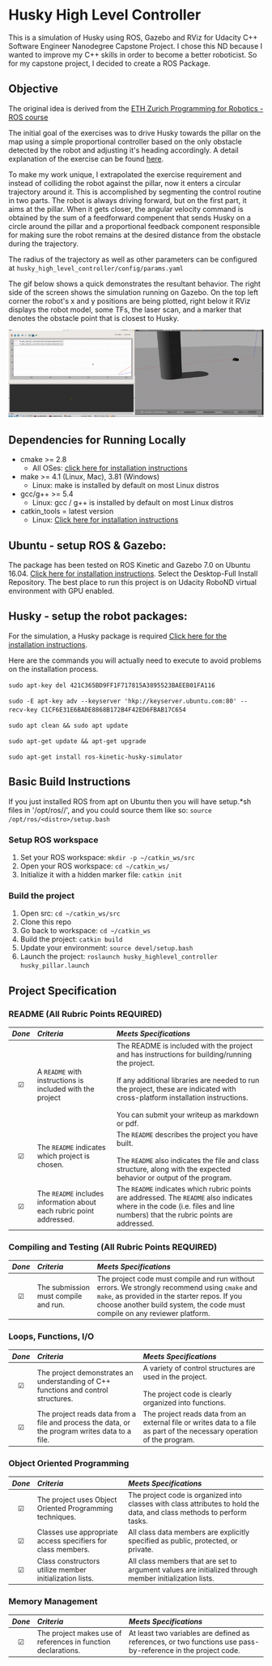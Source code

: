 # Husky High Level Controller

This is a simulation of Husky using ROS, Gazebo and RViz for Udacity C++ Software Engineer Nanodegree Capstone Project. 
I chose this ND because I wanted to improve my C++ skills in order to become a better roboticist.
So for my capstone project, I decided to create a ROS Package.

## Objective 
The original idea is derived from the [ETH Zurich Programming for Robotics - ROS course](https://rsl.ethz.ch/education-students/lectures/ros.html)

The initial goal of the exercises was to drive Husky towards the pillar on the map using a simple proportional controller based on the only obstacle detected by the robot and adjusting it's heading accordingly.
A detail explanation of the exercise can be found [here](https://ethz.ch/content/dam/ethz/special-interest/mavt/robotics-n-intelligent-systems/rsl-dam/ROS2020/Exercise%20Session%203.pdf).

To make my work unique, I extrapolated the exercise requirement and instead of colliding the robot against the pillar, now it enters a circular trajectory around it.
This is accomplished by segmenting the control routine in two parts. The robot is always driving forward, but on the first part, it aims at the pillar.
When it gets closer, the angular velocity command is obtained by the sum of a feedforward compenent that sends Husky on a circle around the pillar and a proportional feedback component responsible for making sure the robot remains at the desired distance from the obstacle during the trajectory.

The radius of the trajectory as well as other parameters can be configured at `husky_high_level_controller/config/params.yaml`

The gif below shows a quick demonstrates the resultant behavior. The right side of the screen shows the simulation running on Gazebo. On the top left corner the robot's x and y positions are being plotted, right below it RViz displays the robot model, some TFs, the laser scan, and a marker that denotes the obstacle point that is closest to Husky. 

![](demo.gif "Project Demo")

## Dependencies for Running Locally
* cmake >= 2.8
  * All OSes: [click here for installation instructions](https://cmake.org/install/)
* make >= 4.1 (Linux, Mac), 3.81 (Windows)
  * Linux: make is installed by default on most Linux distros
* gcc/g++ >= 5.4
  * Linux: gcc / g++ is installed by default on most Linux distros
* catkin_tools = latest version
  * Linux: [Click here for installation instructions](https://catkin-tools.readthedocs.io/en/latest/installing.html)

## Ubuntu - setup ROS & Gazebo:
The package has been tested on ROS Kinetic and Gazebo 7.0 on Ubuntu 16.04. [Click here for installation instructions](http://wiki.ros.org/kinetic/Installation/Ubuntu). Select the Desktop-Full Install Repository.
The best place to run this project is on Udacity RoboND virtual environment with GPU enabled.

## Husky - setup the robot packages:
For the simulation, a Husky package is required [Click here for the installation instructions](http://wiki.ros.org/husky_gazebo/Tutorials/Simulating%20Husky).

Here are the commands you will actually need to execute to avoid problems on the installation process.

`sudo apt-key del 421C365BD9FF1F717815A3895523BAEEB01FA116`

`sudo -E apt-key adv --keyserver 'hkp://keyserver.ubuntu.com:80' --recv-key C1CF6E31E6BADE8868B172B4F42ED6FBAB17C654`

`sudo apt clean && sudo apt update`

`sudo apt-get update && apt-get upgrade`

`sudo apt-get install ros-kinetic-husky-simulator`

## Basic Build Instructions

If you just installed ROS from apt on Ubuntu then you will have setup.*sh files in '/opt/ros/<distro>/', and you could source them like so: `source /opt/ros/<distro>/setup.bash`
  
### Setup ROS workspace

1. Set your ROS workspace: `mkdir -p ~/catkin_ws/src`
2. Open your ROS workspace: `cd ~/catkin_ws/`
3. Initialize it with a hidden marker file: `catkin init`

### Build the project

1. Open src: `cd ~/catkin_ws/src`
2. Clone this repo
3. Go back to workspace: `cd ~/catkin_ws`
3. Build the project: `catkin build`
4. Update your environment: `source devel/setup.bash`
5. Launch the project: `roslaunch husky_highlevel_controller husky_pillar.launch`

## Project Specification

### README (All Rubric Points REQUIRED)

| _Done_  	| _Criteria_                                                           	| _Meets Specifications_                                                                                                                                                                                                                                                           	            |
|:-------:	|:---------------------------------------------------------------------	|:---------------------------------------------------------------------------------------------------------------------------------------------------------------------------------------------------------------------------------------------------------------------------------------------	|         
| &#9745; 	| A `README` with instructions is included with the project            	| The README is included with the project and has instructions for building/running the project. <br><br>If any additional libraries are needed to run the project, these are indicated with cross-platform installation instructions.<br><br>You can submit your writeup as markdown or pdf. 	|
| &#9745; 	| The `README` indicates which project is chosen.                      	| The `README` describes the project you have built.<br><br>The `README` also indicates the file and class structure, along with the expected behavior or output of the program.                                                                                                        	    |
| &#9745; 	| The `README` includes information about each rubric point addressed. 	| The `README` indicates which rubric points are addressed. The `README` also indicates where in the code (i.e. files and line numbers) that the rubric points are addressed.                                                                                                      	            |


### Compiling and Testing (All Rubric Points REQUIRED)

| _Done_  	| _Criteria_                           	| _Meets Specifications_                                                                                                                                                                                                         	|
|:-------:	|:-------------------------------------	|:-------------------------------------------------------------------------------------------------------------------------------------------------------------------------------------------------------------------------------	|
| &#9745; 	| The submission must compile and run. 	| The project code must compile and run without errors.  We strongly recommend using  `cmake` and  `make`, as provided in the starter repos. If you choose another build system, the code must compile on any reviewer platform. 	|


### Loops, Functions, I/O

| _Done_  	| _Criteria_                                                                                     	| _Meets Specifications_                                                                                                   	| 
|:-------:	|:-----------------------------------------------------------------------------------------------	|:-------------------------------------------------------------------------------------------------------------------------	|
| &#9745; 	| The project demonstrates an understanding of C++ functions and control structures.             	| A variety of control structures are used in the project.<br><br>The project code is clearly organized into functions.     | 
| &#9745; 	| The project reads data from a file and process the data, or the program writes data to a file. 	| The project reads data from an external file or writes data to a file as part of the necessary operation of the program. 	|                                                                                                                                                                                                                                                                                                                                                                                                                                                                                                                                                                                                                                                                                                                                                                                                                                                                                                                                                                                                                                                                                                                                                                                                                                                                                                                                                                                                                                                                                                                                                                                


### Object Oriented Programming

| _Done_  	| _Criteria_                                                                       	| _Meets Specifications_                                                                                                                                                                       	| 
|:-------:	|:---------------------------------------------------------------------------------	|:---------------------------------------------------------------------------------------------------------------------------------------------------------------------------------------------	|
| &#9745; 	| The project uses Object Oriented Programming techniques.                         	| The project code is organized into classes with class attributes to hold the data, and class methods to perform tasks.                                                                       	|
| &#9745; 	| Classes use appropriate access specifiers for class members.                     	| All class data members are explicitly specified as public, protected, or private.                                                                                                            	| 
| &#9745; 	| Class constructors utilize member initialization lists.                          	| All class members that are set to argument values are initialized through member initialization lists.                                                                                       	|


### Memory Management

| _Done_  	| _Criteria_                                                                       	| _Meets Specifications_                                                                                                                                                                       	| 
|:-------:	|:---------------------------------------------------------------------------------	|:---------------------------------------------------------------------------------------------------------------------------------------------------------------------------------------------	|
| &#9745; 	| The project makes use of references in function declarations.                             	| At least two variables are defined as references, or two functions use pass-by-reference in the project code.  | 

